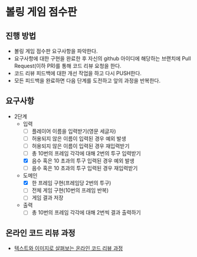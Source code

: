 # 볼링 게임 점수판
## 진행 방법
* 볼링 게임 점수판 요구사항을 파악한다.
* 요구사항에 대한 구현을 완료한 후 자신의 github 아이디에 해당하는 브랜치에 Pull Request(이하 PR)를 통해 코드 리뷰 요청을 한다.
* 코드 리뷰 피드백에 대한 개선 작업을 하고 다시 PUSH한다.
* 모든 피드백을 완료하면 다음 단계를 도전하고 앞의 과정을 반복한다.

## 요구사항
* 2단계
    * 입력
        * [ ] 플레이어 이름을 입력받기(영문 세글자)
        * [ ] 허용되지 않은 이름이 입력된 경우 예외 발생
        * [ ] 허용되지 않은 이름이 입력된 경우 재입력받기
        * [ ] 총 10번의 프레임 각각에 대해 2번의 투구 입력받기
        * [x] 음수 혹은 10 초과의 투구 입력된 경우 예외 발생
        * [ ] 음수 혹은 10 초과의 투구 입력된 경우 재입력받기
    * 도메인
        * [x] 한 프레임 구현(프레임당 2번의 투구)
        * [ ] 전체 게임 구현(10번의 프레임 반복)
        * [ ] 게임 결과 저장
    * 출력
        * [ ] 총 10번의 프레임 각각에 대해 2번씩 결과 출력하기

## 온라인 코드 리뷰 과정
* [텍스트와 이미지로 살펴보는 온라인 코드 리뷰 과정](https://github.com/next-step/nextstep-docs/tree/master/codereview)